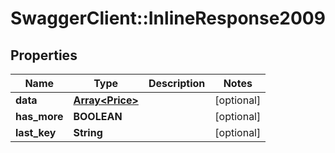 # SwaggerClient::InlineResponse2009

## Properties
Name | Type | Description | Notes
------------ | ------------- | ------------- | -------------
**data** | [**Array&lt;Price&gt;**](Price.md) |  | [optional] 
**has_more** | **BOOLEAN** |  | [optional] 
**last_key** | **String** |  | [optional] 

